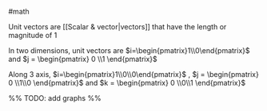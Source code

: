 #math

Unit vectors are [[Scalar & vector|vectors]] that have the length or magnitude of 1

In two dimensions, unit vectors are $i=\begin{pmatrix}1\\0\end{pmatrix}$ and $j = \begin{pmatrix} 0 \\1 \end{pmatrix}$

Along 3 axis, $i=\begin{pmatrix}1\\0\\0\end{pmatrix}$ , $j = \begin{pmatrix} 0 \\1\\0 \end{pmatrix}$ and $k = \begin{pmatrix} 0 \\0\\1 \end{pmatrix}$

%% TODO: add graphs %%